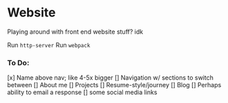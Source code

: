# Website
Playing around with front end website stuff? idk

Run `http-server`
Run `webpack`

### To Do:
[x] Name above nav; like 4-5x bigger
[] Navigation w/ sections to switch between
[] About me
[] Projects
[] Resume-style/journey
[] Blog
    [] Perhaps ability to email a response
[] some social media links